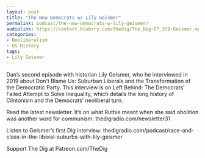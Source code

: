 ```yaml
---
layout: post
title: "The New Democrats w/ Lily Geismer"
permalink: podcast/the-new-democrats-w-lily-geismer/
audiolink: https://content.blubrry.com/thedig/The_Dig-EP_359-Geismer.mp3
categories: 
- Neoliberalism
- US History
tags: 
- Lily Geismer
---
```


Dan’s second episode with historian Lily Geismer, who he interviewed in 2019 about Don’t Blame Us: Suburban Liberals and the Transformation of the Democratic Party. This interview is on Left Behind: The Democrats’ Failed Attempt to Solve Inequality, which details the long history of Clintonism and the Democrats’ neoliberal turn.

Read the latest newsletter. It’s on what Ruthie meant when she said abolition was another word for communism: thedigradio.com/newsletter31

Listen to Geismer’s first Dig interview: thedigradio.com/podcast/race-and-class-in-the-liberal-suburbs-with-lily-geismer

Support The Dig at Patreon.com/TheDig